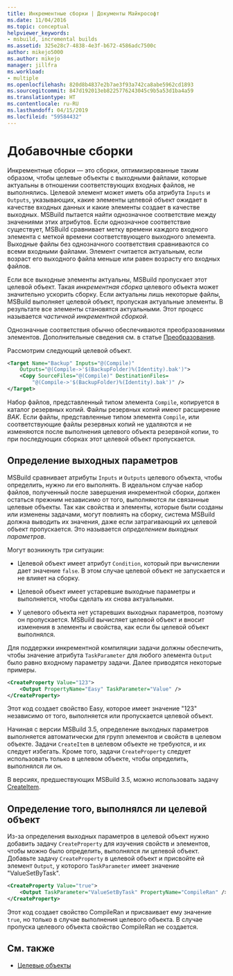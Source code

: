 ```yaml
---
title: Инкрементные сборки | Документы Майкрософт
ms.date: 11/04/2016
ms.topic: conceptual
helpviewer_keywords:
- msbuild, incremental builds
ms.assetid: 325e28c7-4838-4e3f-b672-4586adc7500c
author: mikejo5000
ms.author: mikejo
manager: jillfra
ms.workload:
- multiple
ms.openlocfilehash: 820d8b4837e2b7ae3f93a742ca8abe5962cd1893
ms.sourcegitcommit: 847d192013eb8225776243045c9b5a53d1ba4a59
ms.translationtype: HT
ms.contentlocale: ru-RU
ms.lasthandoff: 04/15/2019
ms.locfileid: "59584432"
---
```

# <a name="incremental-builds"></a>Добавочные сборки

Инкрементные сборки — это сборки, оптимизированные таким образом, чтобы целевые объекты с выходными файлами, которые актуальны в отношении соответствующих входных файлов, не выполнялись. Целевой элемент может иметь оба атрибута `Inputs` и `Outputs`, указывающих, какие элементы целевой объект ожидает в качестве входных данных и какие элементы создает в качестве выходных. MSBuild пытается найти однозначное соответствие между значениями этих атрибутов. Если однозначное соответствие существует, MSBuild сравнивает метку времени каждого входного элемента с меткой времени соответствующего выходного элемента. Выходные файлы без однозначного соответствия сравниваются со всеми входными файлами. Элемент считается актуальным, если возраст его выходного файла меньше или равен возрасту его входных файлов.

Если все выходные элементы актуальны, MSBuild пропускает этот целевой объект. Такая *инкрементная сборка* целевого объекта может значительно ускорить сборку. Если актуальны лишь некоторые файлы, MSBuild выполняет целевой объект, пропуская актуальные элементы. В результате все элементы становятся актуальными. Этот процесс называется *частичной инкрементной сборкой*.

Однозначные соответствия обычно обеспечиваются преобразованиями элементов. Дополнительные сведения см. в статье [Преобразования](../msbuild/msbuild-transforms.md).

 Рассмотрим следующий целевой объект.

```xml
<Target Name="Backup" Inputs="@(Compile)"
    Outputs="@(Compile->'$(BackupFolder)%(Identity).bak')">
    <Copy SourceFiles="@(Compile)" DestinationFiles=
        "@(Compile->'$(BackupFolder)%(Identity).bak')" />
</Target>
```

Набор файлов, представленный типом элемента `Compile`, копируется в каталог резервных копий. Файлы резервных копий имеют расширение *BAK*. Если файлы, представленные типом элемента `Compile`, или соответствующие файлы резервных копий не удаляются и не изменяются после выполнения целевого объекта резервной копии, то при последующих сборках этот целевой объект пропускается.

## <a name="output-inference"></a>Определение выходных параметров

MSBuild сравнивает атрибуты `Inputs` и `Outputs` целевого объекта, чтобы определить, нужно ли его выполнять. В идеальном случае набор файлов, полученный после завершения инкрементной сборки, должен остаться прежним независимо от того, выполняются ли связанные целевые объекты. Так как свойства и элементы, которые были созданы или изменены задачами, могут повлиять на сборку, система MSBuild должна выводить их значения, даже если затрагивающий их целевой объект пропускается. Это называется *определением выходных параметров*.

Могут возникнуть три ситуации:

- Целевой объект имеет атрибут `Condition`, который при вычислении дает значение `false`. В этом случае целевой объект не запускается и не влияет на сборку.

- Целевой объект имеет устаревшие выходные параметры и выполняется, чтобы сделать их снова актуальными.

- У целевого объекта нет устаревших выходных параметров, поэтому он пропускается. MSBuild вычисляет целевой объект и вносит изменения в элементы и свойства, как если бы целевой объект выполнялся.

Для поддержки инкрементной компиляции задачи должны обеспечить, чтобы значение атрибута `TaskParameter` для любого элемента `Output` было равно входному параметру задачи. Далее приводятся некоторые примеры.

```xml
<CreateProperty Value="123">
    <Output PropertyName="Easy" TaskParameter="Value" />
</CreateProperty>
```

Этот код создает свойство Easy, которое имеет значение "123" независимо от того, выполняется или пропускается целевой объект.

Начиная с версии MSBuild 3.5, определение выходных параметров выполняется автоматически для групп элементов и свойств в целевом объекте. Задачи `CreateItem` в целевом объекте не требуются, и их следует избегать. Кроме того, задачи `CreateProperty` следует использовать только в целевом объекте, чтобы определить, выполнялся ли он.

В версиях, предшествующих MSBuild 3.5, можно использовать задачу [CreateItem](../msbuild/createitem-task.md).

## <a name="determine-whether-a-target-has-been-run"></a>Определение того, выполнялся ли целевой объект

Из-за определения выходных параметров в целевой объект нужно добавить задачу `CreateProperty` для изучения свойств и элементов, чтобы можно было определить, выполнялся ли целевой объект. Добавьте задачу `CreateProperty` в целевой объект и присвойте ей элемент `Output`, у которого `TaskParameter` имеет значение "ValueSetByTask".

```xml
<CreateProperty Value="true">
    <Output TaskParameter="ValueSetByTask" PropertyName="CompileRan" />
</CreateProperty>
```

Этот код создает свойство CompileRan и присваивает ему значение `true`, но только в случае выполнения целевого объекта. В случае пропуска целевого объекта свойство CompileRan не создается.

## <a name="see-also"></a>См. также
- [Целевые объекты](../msbuild/msbuild-targets.md)